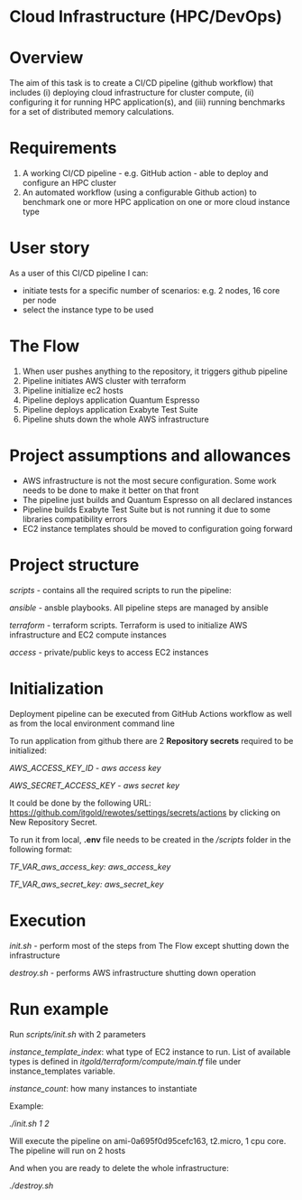 # Cloud Infrastructure (HPC/DevOps)

# Overview

The aim of this task is to create a CI/CD pipeline (github workflow) that includes (i) deploying cloud infrastructure for cluster compute, (ii) configuring it for running HPC application(s), and (iii) running benchmarks for a set of distributed memory calculations.

# Requirements

1. A working CI/CD pipeline - e.g. GitHub action - able to deploy and configure an HPC cluster
2. An automated workflow (using a configurable Github action) to benchmark one or more HPC application on one or more cloud instance type

# User story

As a user of this CI/CD pipeline I can:

- initiate tests for a specific number of scenarios: e.g. 2 nodes, 16 core per node
- select the instance type to be used

# The Flow
1. When user pushes anything to the repository, it triggers github pipeline
2. Pipeline initiates AWS cluster with terraform
3. Pipeline initialize ec2 hosts
4. Pipeline deploys application Quantum Espresso
4. Pipeline deploys application Exabyte Test Suite
7. Pipeline shuts down the whole AWS infrastructure

# Project assumptions and allowances
- AWS infrastructure is not the most secure configuration. Some work needs to be done to make it better on that front
- The pipeline just builds and Quantum Espresso on all declared instances
- Pipeline builds Exabyte Test Suite but is not running it due to some libraries compatibility errors
- EC2 instance templates should be moved to configuration going forward 

# Project structure

_scripts_ - contains all the required scripts to run the pipeline:

_ansible_ - ansble playbooks. All pipeline steps are managed by ansible

_terraform_ - terraform scripts. Terraform is used to initialize AWS infrastructure and EC2 compute instances

_access_ - private/public keys to access EC2 instances

# Initialization
Deployment pipeline can be executed from GitHub Actions workflow as well as from the local environment command line

To run application from github there are 2 **Repository secrets** required to be initialized:

_AWS_ACCESS_KEY_ID - aws access key_

_AWS_SECRET_ACCESS_KEY - aws secret key_

It could be done by the following URL: https://github.com/itgold/rewotes/settings/secrets/actions by clicking on New Repository Secret.

To run it from local, **.env** file needs to be created in the _/scripts_ folder in the following format:

_TF_VAR_aws_access_key: aws_access_key_

_TF_VAR_aws_secret_key: aws_secret_key_

# Execution
_init.sh_ - perform most of the steps from The Flow except shutting down the infrastructure

_destroy.sh_ - performs AWS infrastructure shutting down operation

# Run example
Run _scripts/init.sh_ with 2 parameters

_instance_template_index_: what type of EC2 instance to run. List of available types is defined in _itgold/terraform/compute/main.tf_ file under instance_templates variable.  

_instance_count_: how many instances to instantiate

Example: 

_./init.sh 1 2_

Will execute the pipeline on ami-0a695f0d95cefc163, t2.micro, 1 cpu core. The pipeline will run on 2 hosts

And when you are ready to delete the whole infrastructure:

_./destroy.sh_

